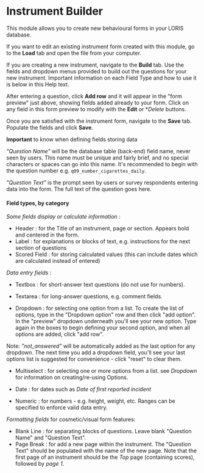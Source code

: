 # Instrument Builder

This module allows you to create new behavioural forms in your LORIS database.

If you want to edit an existing instrument form created with this module, go to the **Load** tab and open the file from your computer.

If you are creating a new instrument, navigate to the **Build** tab. Use the fields and dropdown menus provided to build out the questions for your new instrument. Important information on each Field Type and how to use it is below in this Help text.

After entering a question, click **Add row** and it will appear in the "form preview" just above, showing fields added already to your form. Click on any field in this form preview to modify with the **Edit** or **Delete* buttons.

Once you are satisfied with the instrument form, navigate to the **Save** tab. Populate the fields and click **Save**.

**Important** to know when defining fields storing data

_"Question Name"_ will be the database table (back-end) field name, never seen by users. This name must be unique and fairly brief, and no special characters or spaces can go into this name. It's recommended to begin with the question number e.g. `q09_number_cigarettes_daily`.

_"Question Text"_ is the prompt seen by users or survey respondents entering data into the form. The full text of the question goes here.

#### Field types, by category

_Some fields display or calculate information :_
- Header : for the Title of an instrument, page or section. Appears bold and centered in the form. 
- Label : for explanations or blocks of text, e.g. instructions for the next section of questions
- Scored Field : for storing calculated values (this can include dates which are calculated instead of entered)

_Data entry fields_ : 

- Textbox : for short-answer text questions (do not use for numbers). 	

- Textarea : for long-answer questions, e.g. comment fields. 

- Dropdown : for selecting one option from a list. To create the list of options, type in the "Dropdown option" row and then click "add option". In the "preview" dropdown underneath you'll see your new option.  Type again in the boxes to begin defining your second option, and when all options are added, click "add row".

Note: _"not_answered"_ will be automatically added as the last option for any dropdown. 
The next time you add a dropdown field, you'll see your last options list is suggested for convenience - click "reset" to clear them.  
	
- Multiselect : for selecting one or more options from a list. see _Dropdown_ for information on creating/re-using Options.

- Date : for dates such as _Date of first reported incident_

- Numeric : for numbers - e.g. height, weight, etc.	 Ranges can be specified to enforce valid data entry.

_Formatting fields_ for cosmetic/visual form features:

- Blank Line : for separating blocks of questions. Leave blank "Question Name" and "Question Text".	
- Page Break : for add a new page within the instrument. The "Question Text" should be populated with the name of the new page. 
Note that the first page of an instrument should be the _Top_ page (containing scores), followed by _page 1_.	
